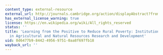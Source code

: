 ```yaml
---
content_type: external-resource
external_url: http://journals.cambridge.org/action/displayAbstract?fromPage=online&aid=1589904
has_external_license_warning: true
license: https://en.wikipedia.org/wiki/All_rights_reserved
status: ''
title: 'Learning from the Positive to Reduce Rural Poverty: Institutional Innovations
  in Agricultural and Natural Resources Research and Development'
uid: 0d6477b9-8442-4956-9751-0aa8f697fb18
wayback_url: ''
---
```

